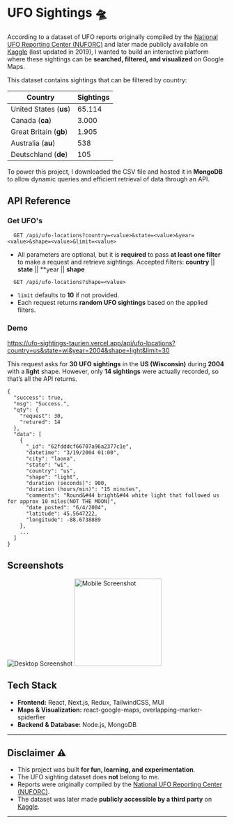 # UFO Sightings 🛸

According to a dataset of UFO reports originally compiled by the [National UFO Reporting Center (NUFORC)](https://nuforc.org/) and later made publicly available on [Kaggle](https://www.kaggle.com/datasets/NUFORC/ufo-sightings) (last updated in 2019), I wanted to build an interactive platform where these sightings can be **searched, filtered, and visualized** on Google Maps.

This dataset contains sightings that can be filtered by country:

| Country                | Sightings |
| ---------------------- | --------- |
| United States (**us**) | 65.114    |
| Canada (**ca**)        | 3.000     |
| Great Britain (**gb**) | 1.905     |
| Australia (**au**)     | 538       |
| Deutschland (**de**)   | 105       |

To power this project, I downloaded the CSV file and hosted it in **MongoDB** to allow dynamic queries and efficient retrieval of data through an API.

## API Reference

### Get UFO's
```http
  GET /api/ufo-locations?country=<value>&state=<value>&year=<value>&shape=<value>&limit=<value>
```

* All parameters are optional, but it is **required** to pass **at least one filter** to make a request and retrieve sightings.
Accepted filters: **country** || **state** || **year || **shape**

```http
  GET /api/ufo-locations?shape=<value>
```

* `limit` defaults to **10** if not provided.
* Each request returns **random UFO sightings** based on the applied filters.

### Demo

https://ufo-sightings-taurien.vercel.app/api/ufo-locations?country=us&state=wi&year=2004&shape=light&limit=30

This request asks for **30 UFO sightings** in the **US (Wisconsin)** during **2004** with a **light** shape. However, only **14 sightings** were actually recorded, so that’s all the API returns.


```
{
  "success": true,
  "msg": "Success.",
  "qty": {
    "request": 30,
    "retured": 14
  },
  "data": [
    {
      "_id": "62fdddcf66707a96a2377c1e",
      "datetime": "3/19/2004 01:00",
      "city": "laona",
      "state": "wi",
      "country": "us",
      "shape": "light",
      "duration (seconds)": 900,
      "duration (hours/min)": "15 minutes",
      "comments": "Round&#44 bright&#44 white light that followed us for approx 10 miles(NOT THE MOON)",
      "date posted": "6/4/2004",
      "latitude": 45.5647222,
      "longitude": -88.6738889
    },
    ...
  ]
}
```

## Screenshots

![Desktop Screenshot](https://firebasestorage.googleapis.com/v0/b/portfolio-mc.appspot.com/o/project-imgs%2Fufo-sightings-3.jpg?alt=media&token=0f30c5e7-2f4f-43ed-b7ce-70a0ad59e6f2)
<img src="https://firebasestorage.googleapis.com/v0/b/portfolio-mc.appspot.com/o/project-imgs%2Fufo-sightings-6.jpg?alt=media&token=eec1f70c-a766-4507-b89b-3a3434fffd21" alt="Mobile Screenshot" width="200"/>


## Tech Stack

- **Frontend:** React, Next.js, Redux, TailwindCSS, MUI  
- **Maps & Visualization:** react-google-maps, overlapping-marker-spiderfier  
- **Backend & Database:** Node.js, MongoDB  

---

## Disclaimer ⚠️

- This project was built **for fun, learning, and experimentation**.  
- The UFO sighting dataset does **not** belong to me.  
- Reports were originally compiled by the [National UFO Reporting Center (NUFORC)](https://nuforc.org/).  
- The dataset was later made **publicly accessible by a third party** on [Kaggle](https://www.kaggle.com/datasets/NUFORC/ufo-sightings).  

---


